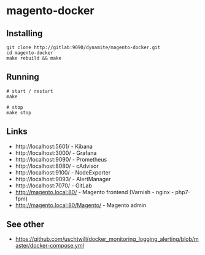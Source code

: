 # magento-docker

## Installing

```
git clone http://gitlab:9090/dynamite/magento-docker.git
cd magento-docker
make rebuild && make
```

## Running

```
# start / restart
make

# stop
make stop
```

## Links

- http://localhost:5601/ - Kibana
- http://localhost:3000/ - Grafana
- http://localhost:9090/ - Prometheus
- http://localhost:8080/ - cAdvisor
- http://localhost:9100/ - NodeExporter
- http://localhost:9093/ - AlertManager
- http://localhost:7070/ - GitLab
- http://magento.local:80/ - Magento frontend (Varnish - nginx - php7-fpm)
- http://magento.local:80/Magento/ - Magento admin

## See other

- https://github.com/uschtwill/docker_monitoring_logging_alerting/blob/master/docker-compose.yml

